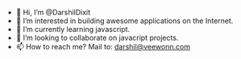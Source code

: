 - 👋 Hi, I’m @DarshilDixit
- 👀 I’m interested in building awesome applications on the Internet.
- 🌱 I’m currently learning javascript.
- 💞️ I’m looking to collaborate on javacript projects.
- 📫 How to reach me? Mail to: darshil@veewonn.com

<!---
DarshilDixit/DarshilDixit is a ✨ special ✨ repository because its `README.md` (this file) appears on your GitHub profile.
You can click the Preview link to take a look at your changes.
--->
